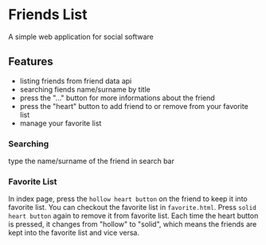 # Friends List
A simple web application for social software

## Features
- listing friends from friend data api
- searching fiends name/surname by title
- press the "..." button for more informations about the friend
- press the "heart" button to add friend to or remove from your favorite list
- manage your favorite list

### Searching
type the name/surname of the friend in search bar
### Favorite List
In index page, press the `hollow heart button` on the friend to keep it into favorite list.
You can checkout the favorite list in `favorite.html`.
Press `solid heart button` again to remove it from favorite list.
Each time the heart button is pressed, it changes from "hollow" to "solid", which means the friends are kept into the favorite list and vice versa. 
